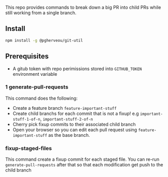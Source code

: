 This repo provides commands to break down a big PR into child PRs while still working from a single branch.

## Install

```bash
npm install -g @pgherveou/git-util
```

## Prerequisites

- A gitub token with repo perimissions stored into `GITHUB_TOKEN` environment variable

### 1 generate-pull-requests

This command does the following:

- Create a feature branch `feature-important-stuff`
- Create child branchs for each commit that is not a fixup! e.g `important-stuff-1-of-n`, `important-stuff-2-of-n`
- Cherry pick fixup commits to their associated child branch
- Open your browser so you can edit each pull request using `feature-important-stuff` as the base branch.

### fixup-staged-files

This command create a fixup commit for each staged file.
You can re-run `generate-pull-requests` after that so that each modification get push to the child branch
